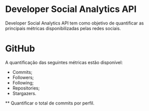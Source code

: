 # Developer Social Analytics API

Developer Social Analytics API tem como objetivo de quantificar as principais métricas disponibilizadas pelas redes sociais.

# GitHub
A quantificação das seguintes métricas estão disponível:

* Commits;
* Followers;
* Following;
* Repositories;
* Stargazers.

** Quantificar o total de commits por perfil.


